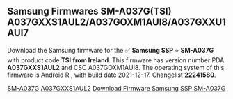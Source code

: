 <h2>Samsung Firmwares SM-A037G(TSI) A037GXXS1AUL2/A037GOXM1AUI8/A037GXXU1AUI7</h2>
Download the Samsung firmware for the ✅ <strong>Samsung SSP </strong> ⭐ <strong>SM-A037G</strong> with product code <strong>TSI</strong> <strong> from Ireland</strong>. This firmware has version number PDA <strong>A037GXXS1AUL2</strong> and CSC A037GOXM1AUI8. The operating system of this firmware is Android R , with build date 2021-12-17. Changelist <strong>22241580</strong>.


[SM-A037G](https://samfirm.shop/samsung/model/SM-A037G)
[A037GXXS1AUL2](https://samfirm.shop/samsung/pda/A037GXXS1AUL2)
[Download Firmware Samsung SSP SM-A037G](https://samfirm.shop/samsung/firmware/483420)
